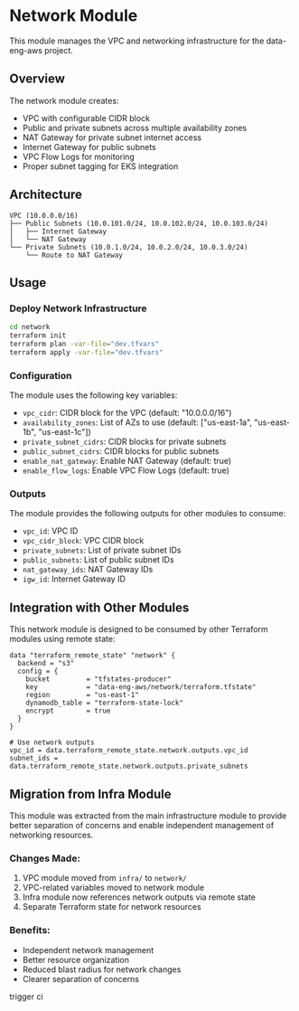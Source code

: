 # Network Module

This module manages the VPC and networking infrastructure for the data-eng-aws project.

## Overview

The network module creates:
- VPC with configurable CIDR block
- Public and private subnets across multiple availability zones
- NAT Gateway for private subnet internet access
- Internet Gateway for public subnets
- VPC Flow Logs for monitoring
- Proper subnet tagging for EKS integration

## Architecture

```
VPC (10.0.0.0/16)
├── Public Subnets (10.0.101.0/24, 10.0.102.0/24, 10.0.103.0/24)
│   ├── Internet Gateway
│   └── NAT Gateway
└── Private Subnets (10.0.1.0/24, 10.0.2.0/24, 10.0.3.0/24)
    └── Route to NAT Gateway
```

## Usage

### Deploy Network Infrastructure

```bash
cd network
terraform init
terraform plan -var-file="dev.tfvars"
terraform apply -var-file="dev.tfvars"
```

### Configuration

The module uses the following key variables:

- `vpc_cidr`: CIDR block for the VPC (default: "10.0.0.0/16")
- `availability_zones`: List of AZs to use (default: ["us-east-1a", "us-east-1b", "us-east-1c"])
- `private_subnet_cidrs`: CIDR blocks for private subnets
- `public_subnet_cidrs`: CIDR blocks for public subnets
- `enable_nat_gateway`: Enable NAT Gateway (default: true)
- `enable_flow_logs`: Enable VPC Flow Logs (default: true)

### Outputs

The module provides the following outputs for other modules to consume:

- `vpc_id`: VPC ID
- `vpc_cidr_block`: VPC CIDR block
- `private_subnets`: List of private subnet IDs
- `public_subnets`: List of public subnet IDs
- `nat_gateway_ids`: NAT Gateway IDs
- `igw_id`: Internet Gateway ID

## Integration with Other Modules

This network module is designed to be consumed by other Terraform modules using remote state:

```hcl
data "terraform_remote_state" "network" {
  backend = "s3"
  config = {
    bucket         = "tfstates-producer"
    key            = "data-eng-aws/network/terraform.tfstate"
    region         = "us-east-1"
    dynamodb_table = "terraform-state-lock"
    encrypt        = true
  }
}

# Use network outputs
vpc_id = data.terraform_remote_state.network.outputs.vpc_id
subnet_ids = data.terraform_remote_state.network.outputs.private_subnets
```

## Migration from Infra Module

This module was extracted from the main infrastructure module to provide better separation of concerns and enable independent management of networking resources.

### Changes Made:
1. VPC module moved from `infra/` to `network/`
2. VPC-related variables moved to network module
3. Infra module now references network outputs via remote state
4. Separate Terraform state for network resources

### Benefits:
- Independent network management
- Better resource organization
- Reduced blast radius for network changes
- Clearer separation of concerns

trigger ci